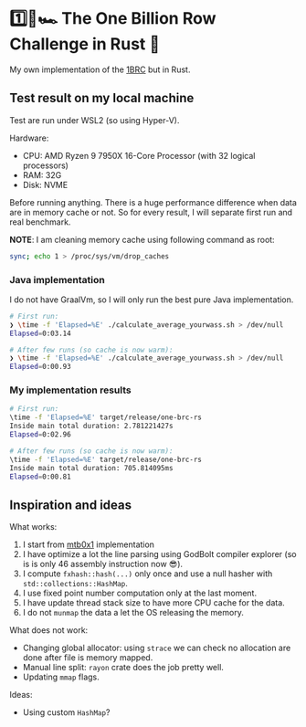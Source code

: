 # 1️⃣🐝🏎️ The One Billion Row Challenge in Rust 🦀

My own implementation of the [1BRC](https://github.com/gunnarmorling/1brc) but in Rust.

## Test result on my local machine

Test are run under WSL2 (so using Hyper-V).

Hardware:

- CPU: AMD Ryzen 9 7950X 16-Core Processor (with 32 logical processors)
- RAM: 32G
- Disk: NVME

Before running anything. There is a huge performance difference when data are in memory cache or not.
So for every result, I will separate first run and real benchmark.

**NOTE**: I am cleaning memory cache using following command as root:

```sh
sync; echo 1 > /proc/sys/vm/drop_caches
```

### Java implementation

I do not have GraalVm, so I will only run the best pure Java implementation.

```sh
# First run:
❯ \time -f 'Elapsed=%E' ./calculate_average_yourwass.sh > /dev/null
Elapsed=0:03.14

# After few runs (so cache is now warm):
❯ \time -f 'Elapsed=%E' ./calculate_average_yourwass.sh > /dev/null
Elapsed=0:00.93
```

### My implementation results

```sh
# First run:
\time -f 'Elapsed=%E' target/release/one-brc-rs
Inside main total duration: 2.781221427s
Elapsed=0:02.96

# After few runs (so cache is now warm):
\time -f 'Elapsed=%E' target/release/one-brc-rs
Inside main total duration: 705.814095ms
Elapsed=0:00.81
```

## Inspiration and ideas

What works:

1. I start from [mtb0x1](https://github.com/mtb0x1/1brc) implementation
2. I have optimize a lot the line parsing using GodBolt compiler explorer (so is is only 46 assembly instruction now 😎).
3. I compute `fxhash::hash(...)` only once and use a null hasher with `std::collections::HashMap`.
4. I use fixed point number computation only at the last moment.
5. I have update thread stack size to have more CPU cache for the data.
6. I do not `munmap` the data a let the OS releasing the memory.

What does not work:

- Changing global allocator: using `strace` we can check no allocation are done after file is memory mapped.
- Manual line split: `rayon` crate does the job pretty well.
- Updating `mmap` flags.

Ideas:

- Using custom `HashMap`?
